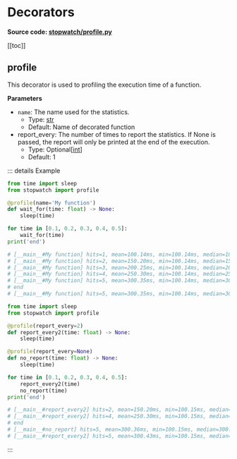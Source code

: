 # Decorators

**Source code: [stopwatch/profile.py](https://github.com/devRMA/python-stopwatch2/blob/main/stopwatch/profile.py)**

[[toc]]

## profile

This decorator is used to profiling the execution time of a function.

**Parameters**

- `name`: The name used for the statistics.
  - Type: [str](https://docs.python.org/3/library/stdtypes.html#str)
  - Default: Name of decorated function
- report_every: The number of times to report the statistics. If None is passed, the report will only be printed at the end of the execution.
  - Type: Optional[[int](https://docs.python.org/3/library/functions.html#int)]
  - Default: 1

::: details Example

```python
from time import sleep
from stopwatch import profile

@profile(name='My function')
def wait_for(time: float) -> None:
    sleep(time)

for time in [0.1, 0.2, 0.3, 0.4, 0.5]:
    wait_for(time)
print('end')

# [__main__#My function] hits=1, mean=100.14ms, min=100.14ms, median=100.14ms, max=100.14ms, dev=0.00μs
# [__main__#My function] hits=2, mean=150.20ms, min=100.14ms, median=150.20ms, max=200.26ms, dev=50.06ms
# [__main__#My function] hits=3, mean=200.25ms, min=100.14ms, median=200.26ms, max=300.35ms, dev=81.74ms
# [__main__#My function] hits=4, mean=250.30ms, min=100.14ms, median=250.30ms, max=400.44ms, dev=111.92ms
# [__main__#My function] hits=5, mean=300.35ms, min=100.14ms, median=300.35ms, max=500.55ms, dev=141.56ms
# end
# [__main__#My function] hits=5, mean=300.35ms, min=100.14ms, median=300.35ms, max=500.55ms, dev=141.56ms
```

```python
from time import sleep
from stopwatch import profile

@profile(report_every=2)
def report_every2(time: float) -> None:
    sleep(time)

@profile(report_every=None)
def no_report(time: float) -> None:
    sleep(time)

for time in [0.1, 0.2, 0.3, 0.4, 0.5]:
    report_every2(time)
    no_report(time)
print('end')

# [__main__#report_every2] hits=2, mean=150.20ms, min=100.15ms, median=150.20ms, max=200.25ms, dev=50.05ms
# [__main__#report_every2] hits=4, mean=250.30ms, min=100.15ms, median=250.30ms, max=400.46ms, dev=111.92ms
# end
# [__main__#no_report] hits=5, mean=300.36ms, min=100.15ms, median=300.36ms, max=500.58ms, dev=141.57ms
# [__main__#report_every2] hits=5, mean=300.43ms, min=100.15ms, median=300.36ms, max=500.94ms, dev=141.68ms
```

:::
